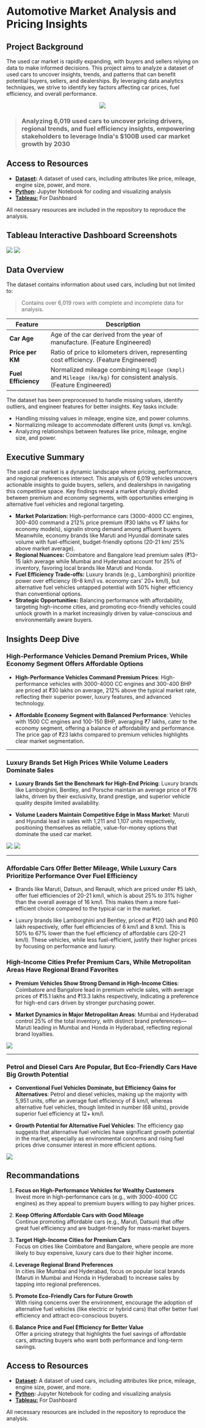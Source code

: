 # Automotive Market Analysis and Pricing Insights

## Project Background

The used car market is rapidly expanding, with buyers and sellers relying on data to make informed decisions. This project aims to analyze a dataset of used cars to uncover insights, trends, and patterns that can benefit potential buyers, sellers, and dealerships. By leveraging data analytics techniques, we strive to identify key factors affecting car prices, fuel efficiency, and overall performance.

<div style="text-align:center">
   <img src="assets/banner.jpeg" />
</div>

> ### Analyzing 6,019 used cars to uncover pricing drivers, regional trends, and fuel efficiency insights, empowering stakeholders to leverage India's $100B used car market growth by 2030
## Access to Resources

- **[Dataset](https://github.com/AsadSiddiquii/AutomotiveMarket-Analysis-and-Pricing-Insights/blob/main/data/cars.csv):** A dataset of used cars, including attributes like price, mileage, engine size, power, and more.
- **[Python](https://github.com/AsadSiddiquii/AutomotiveMarket-Analysis-and-Pricing-Insights/blob/main/NoteBook.ipynb):** Jupyter Notebook for coding and visualizing analysis
- **[Tableau:](https://github.com/AsadSiddiquii/AutomotiveMarket-Analysis-and-Pricing-Insights/blob/main/Dashboard.twbx)** For Dashboard

All necessary resources are included in the repository to reproduce the analysis.
## Tableau Interactive Dashboard Screenshots
[![](assets/dashboard1.png)](https://public.tableau.com/app/profile/asadsiddiquii/viz/UsedCarsDashboard_17366223395650/UsedCarsDashboard?publish=yes)
[![](assets/dashboard2.png)](https://public.tableau.com/app/profile/asadsiddiquii/viz/UsedCarsDashboard_17366223395650/UsedCarsDashboard?publish=yes)
## Data Overview

The dataset contains information about used cars, including but not limited to:

> Contains over 6,019 rows with complete and incomplete data for analysis.

| **Feature**              | **Description**                                                                               |
|--------------------------|-----------------------------------------------------------------------------------------------|
| **Car Age**              | Age of the car derived from the year of manufacture. (Feature Engineered)                     |
| **Price per KM**         | Ratio of price to kilometers driven, representing cost efficiency. (Feature Engineered)       |
| **Fuel Efficiency**      | Normalized mileage combining `Mileage (kmpl)` and `Mileage (km/kg)` for consistent analysis. (Feature Engineered) |

The dataset has been preprocessed to handle missing values, identify outliers, and engineer features for better insights. Key tasks include:

- Handling missing values in mileage, engine size, and power columns.
- Normalizing mileage to accommodate different units (kmpl vs. km/kg).
- Analyzing relationships between features like price, mileage, engine size, and power.

## Executive Summary
The used car market is a dynamic landscape where pricing, performance, and regional
preferences intersect. This analysis of 6,019 vehicles uncovers actionable insights to guide buyers, sellers, and dealerships in navigating this competitive space. Key findings reveal a market sharply divided between premium and economy segments, with opportunities emerging in alternative fuel vehicles and regional targeting.
- **Market Polarization:** High-performance cars (3000-4000 CC engines, 300-400 
command a 212% price premium (₹30 lakhs vs ₹7 lakhs for economy models), signalin
strong demand among affluent buyers. Meanwhile, economy brands like Maruti and
Hyundai dominate sales volume with fuel-efficient, budget-friendly options (20-21 km/
25% above market average).
- **Regional Nuances:** Coimbatore and Bangalore lead premium sales (₹13–15 lakh average
while Mumbai and Hyderabad account for 25% of inventory, favoring local brands like
Maruti and Honda.
- **Fuel Efficiency Trade-offs:** Luxury brands (e.g., Lamborghini) prioritize power over efficiency (6–8 km/l vs. economy cars’ 20+ km/l), but alternative fuel vehicles 
untapped potential with 50% higher efficiency than conventional options.
- **Strategic Opportunities:** Balancing performance with affordability, targeting high-income cities, and promoting eco-friendly vehicles could unlock growth in a market increasingly driven by value-conscious and environmentally aware buyers.

## Insights Deep Dive

### High-Performance Vehicles Demand Premium Prices, While Economy Segment Offers Affordable Options

- **High-Performance Vehicles Command Premium Prices**: High-performance vehicles with 3000-4000 CC engines and 300-400 BHP are priced at ₹30 lakhs on average, 212% above the typical market rate, reflecting their superior power, luxury features, and advanced technology.

- **Affordable Economy Segment with Balanced Performance**: Vehicles with 1500 CC engines and 100-150 BHP, averaging ₹7 lakhs, cater to the economy segment, offering a balance of affordability and performance. The price gap of ₹23 lakhs compared to premium vehicles highlights clear market segmentation.

---

### Luxury Brands Set High Prices While Volume Leaders Dominate Sales

- **Luxury Brands Set the Benchmark for High-End Pricing**: Luxury brands like Lamborghini, Bentley, and Porsche maintain an average price of ₹76 lakhs, driven by their exclusivity, brand prestige, and superior vehicle quality despite limited availability.

- **Volume Leaders Maintain Competitive Edge in Mass Market**: Maruti and Hyundai lead in sales with 1,211 and 1,107 units respectively, positioning themselves as reliable, value-for-money options that dominate the used car market.

![](assets/car_count.png)
![](assets/b_price.png)

---

### Affordable Cars Offer Better Mileage, While Luxury Cars Prioritize Performance Over Fuel Efficiency
- Brands like Maruti, Datsun, and Renault, which are priced under ₹5 lakh, offer fuel efficiencies of 20-21 km/l, which is about 25% to 31% higher than the overall average of 16 km/l. This makes them a more fuel-efficient choice compared to the typical car in the market.

- Luxury brands like Lamborghini and Bentley, priced at ₹120 lakh and ₹60 lakh respectively, offer fuel efficiencies of 6 km/l and 8 km/l. This is 50% to 67% lower than the fuel efficiency of affordable cars (20-21 km/l). These vehicles, while less fuel-efficient, justify their higher prices by focusing on performance and luxury.


### High-Income Cities Prefer Premium Cars, While Metropolitan Areas Have Regional Brand Favorites

- **Premium Vehicles Show Strong Demand in High-Income Cities**: Coimbatore and Bangalore lead in premium vehicle sales, with average prices of ₹15.1 lakhs and ₹13.3 lakhs respectively, indicating a preference for high-end cars driven by stronger purchasing power.

- **Market Dynamics in Major Metropolitan Areas**: Mumbai and Hyderabad control 25% of the total inventory, with distinct brand preferences—Maruti leading in Mumbai and Honda in Hyderabad, reflecting regional brand loyalties.

![](assets/map.png)

---

### Petrol and Diesel Cars Are Popular, But Eco-Friendly Cars Have Big Growth Potential

- **Conventional Fuel Vehicles Dominate, but Efficiency Gains for Alternatives**: Petrol and diesel vehicles, making up the majority with 5,951 units, offer an average fuel efficiency of 8 km/l, whereas alternative fuel vehicles, though limited in number (68 units), provide superior fuel efficiency at 12+ km/l.

- **Growth Potential for Alternative Fuel Vehicles**: The efficiency gap suggests that alternative fuel vehicles have significant growth potential in the market, especially as environmental concerns and rising fuel prices drive consumer interest in more efficient options.

![](assets/mileage_by_fuel_type.png)


## Recommandations
1. **Focus on High-Performance Vehicles for Wealthy Customers**  
   Invest more in high-performance cars (e.g., with 3000-4000 CC engines) as they appeal to premium buyers willing to pay higher prices.

2. **Keep Offering Affordable Cars with Good Mileage**  
   Continue promoting affordable cars (e.g., Maruti, Datsun) that offer great fuel efficiency and are budget-friendly for mass-market buyers.

3. **Target High-Income Cities for Premium Cars**  
   Focus on cities like Coimbatore and Bangalore, where people are more likely to buy expensive, luxury cars due to their higher income.

4. **Leverage Regional Brand Preferences**  
   In cities like Mumbai and Hyderabad, focus on popular local brands (Maruti in Mumbai and Honda in Hyderabad) to increase sales by tapping into regional preferences.

5. **Promote Eco-Friendly Cars for Future Growth**  
   With rising concerns over the environment, encourage the adoption of alternative fuel vehicles (like electric or hybrid cars) that offer better fuel efficiency and attract eco-conscious buyers.

6. **Balance Price and Fuel Efficiency for Better Value**  
   Offer a pricing strategy that highlights the fuel savings of affordable cars, attracting buyers who want both performance and long-term savings.


## Access to Resources

- **[Dataset](https://github.com/lakshaykamat/used-cars-analysis/blob/main/data/cars.csv):** A dataset of used cars, including attributes like price, mileage, engine size, power, and more.
- **[Python](https://github.com/lakshaykamat/used-cars-analysis/blob/main/NoteBook.ipynb):** Jupyter Notebook for coding and visualizing analysis
- **[Tableau:](https://public.tableau.com/app/profile/lakshay.kamat/viz/UsedCarsDashboard_17366223395650/UsedCarsDashboard?publish=yes)** For Dashboard

All necessary resources are included in the repository to reproduce the analysis.
